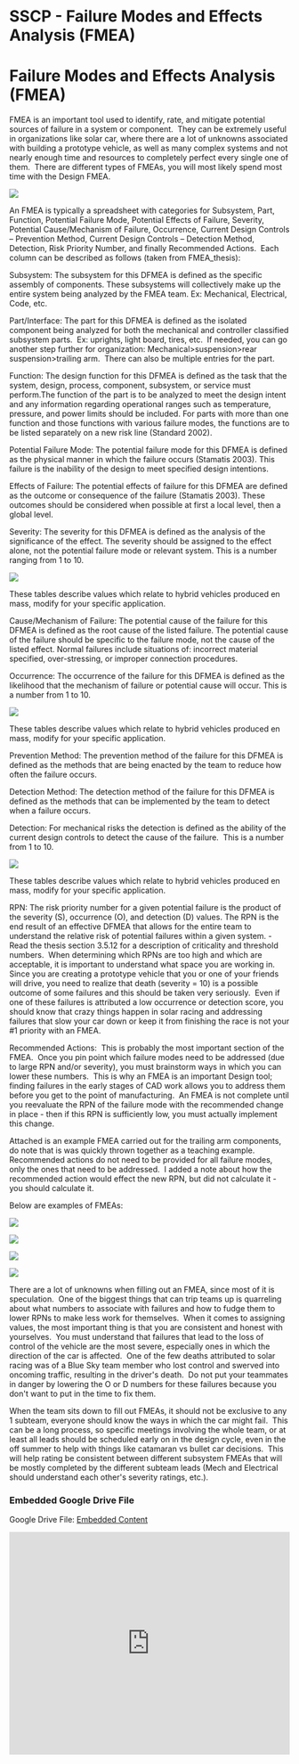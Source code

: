 # SSCP - Failure Modes and Effects Analysis (FMEA)

# Failure Modes and Effects Analysis (FMEA)

FMEA is an important tool used to identify, rate, and mitigate potential sources of failure in a system or component.  They can be extremely useful in organizations like solar car, where there are a lot of unknowns associated with building a prototype vehicle, as well as many complex systems and not nearly enough time and resources to completely perfect every single one of them.  There are different types of FMEAs, you will most likely spend most time with the Design FMEA.

![](../../../assets/image_f7776e6745.jpg)

An FMEA is typically a spreadsheet with categories for Subsystem, Part, Function, Potential Failure Mode, Potential Effects of Failure, Severity, Potential Cause/Mechanism of Failure, Occurrence, Current Design Controls – Prevention Method, Current Design Controls – Detection Method, Detection, Risk Priority Number, and finally Recommended Actions.  Each column can be described as follows (taken from FMEA_thesis):

Subsystem: The subsystem for this DFMEA is defined as the specific assembly of components. These subsystems will collectively make up the entire system being analyzed by the FMEA team. Ex: Mechanical, Electrical, Code, etc.

Part/Interface: The part for this DFMEA is defined as the isolated component being analyzed for both the mechanical and controller classified subsystem parts.  Ex: uprights, light board, tires, etc.  If needed, you can go another step further for organization: Mechanical>suspension>rear suspension>trailing arm.  There can also be multiple entries for the part.

Function: The design function for this DFMEA is defined as the task that the system, design, process, component, subsystem, or service must perform.The function of the part is to be analyzed to meet the design intent and any information regarding operational ranges such as temperature, pressure, and power limits should be included. For parts with more than one function and those functions with various failure modes, the functions are to be listed separately on a new risk line (Standard 2002).

Potential Failure Mode: The potential failure mode for this DFMEA is defined as the physical manner in which the failure occurs (Stamatis 2003). This failure is the inability of the design to meet specified design intentions.

Effects of Failure: The potential effects of failure for this DFMEA are defined as the outcome or consequence of the failure (Stamatis 2003). These outcomes should be considered when possible at first a local level, then a global level.

Severity: The severity for this DFMEA is defined as the analysis of the significance of the effect. The severity should be assigned to the effect alone, not the potential failure mode or relevant system. This is a number ranging from 1 to 10.

![](../../../assets/image_1e24c801fd.jpg)

These tables describe values which relate to hybrid vehicles produced en mass, modify for your specific application.

Cause/Mechanism of Failure: The potential cause of the failure for this DFMEA is defined as the root cause of the listed failure. The potential cause of the failure should be specific to the failure mode, not the cause of the listed effect. Normal failures include situations of: incorrect material specified, over-stressing, or improper connection procedures.

Occurrence: The occurrence of the failure for this DFMEA is defined as the likelihood that the mechanism of failure or potential cause will occur. This is a number from 1 to 10.

![](../../../assets/image_6ac51bacca.jpg)

These tables describe values which relate to hybrid vehicles produced en mass, modify for your specific application.

Prevention Method: The prevention method of the failure for this DFMEA is defined as the methods that are being enacted by the team to reduce how often the failure occurs.

Detection Method: The detection method of the failure for this DFMEA is defined as the methods that can be implemented by the team to detect when a failure occurs.

Detection: For mechanical risks the detection is defined as the ability of the current design controls to detect the cause of the failure.  This is a number from 1 to 10.

![](../../../assets/image_12f7d28b53.jpg)

These tables describe values which relate to hybrid vehicles produced en mass, modify for your specific application.

RPN: The risk priority number for a given potential failure is the product of the severity (S), occurrence (O), and detection (D) values. The RPN is the end result of an effective DFMEA that allows for the entire team to understand the relative risk of potential failures within a given system. - Read the thesis section 3.5.12 for a description of criticality and threshold numbers.  When determining which RPNs are too high and which are acceptable, it is important to understand what space you are working in.  Since you are creating a prototype vehicle that you or one of your friends will drive, you need to realize that death (severity = 10) is a possible outcome of some failures and this should be taken very seriously.  Even if one of these failures is attributed a low occurrence or detection score, you should know that crazy things happen in solar racing and addressing failures that slow your car down or keep it from finishing the race is not your #1 priority with an FMEA.

Recommended Actions:  This is probably the most important section of the FMEA.  Once you pin point which failure modes need to be addressed (due to large RPN and/or severity), you must brainstorm ways in which you can lower these numbers.  This is why an FMEA is an important Design tool; finding failures in the early stages of CAD work allows you to address them before you get to the point of manufacturing.  An FMEA is not complete until you reevaluate the RPN of the failure mode with the recommended change in place - then if this RPN is sufficiently low, you must actually implement this change.

Attached is an example FMEA carried out for the trailing arm components, do note that is was quickly thrown together as a teaching example.  Recommended actions do not need to be provided for all failure modes, only the ones that need to be addressed.  I added a note about how the recommended action would effect the new RPN, but did not calculate it - you should calculate it.

Below are examples of FMEAs:

![](../../../assets/image_62383450bf.jpg)

![](../../../assets/image_083112aeef.jpg)

![](../../../assets/image_1304dac7a8.jpg)

![](../../../assets/image_61dc3dcd1a.jpg)

There are a lot of unknowns when filling out an FMEA, since most of it is speculation.  One of the biggest things that can trip teams up is quarreling about what numbers to associate with failures and how to fudge them to lower RPNs to make less work for themselves.  When it comes to assigning values, the most important thing is that you are consistent and honest with yourselves.  You must understand that failures that lead to the loss of control of the vehicle are the most severe, especially ones in which the direction of the car is affected.  One of the few deaths attributed to solar racing was of a Blue Sky team member who lost control and swerved into oncoming traffic, resulting in the driver's death.  Do not put your teammates in danger by lowering the O or D numbers for these failures because you don't want to put in the time to fix them.

When the team sits down to fill out FMEAs, it should not be exclusive to any 1 subteam, everyone should know the ways in which the car might fail.  This can be a long process, so specific meetings involving the whole team, or at least all leads should be scheduled early on in the design cycle, even in the off summer to help with things like catamaran vs bullet car decisions.  This will help rating be consistent between different subsystem FMEAs that will be mostly completed by the different subteam leads (Mech and Electrical should understand each other's severity ratings, etc.).

[](https://drive.google.com/folderview?id=1msnm54FcjSTJC-5x5PPywe9Ojrwo5vJs)

### Embedded Google Drive File

Google Drive File: [Embedded Content](https://drive.google.com/embeddedfolderview?id=1msnm54FcjSTJC-5x5PPywe9Ojrwo5vJs#list)

<iframe width="100%" height="400" src="https://drive.google.com/embeddedfolderview?id=1msnm54FcjSTJC-5x5PPywe9Ojrwo5vJs#list" frameborder="0"></iframe>

